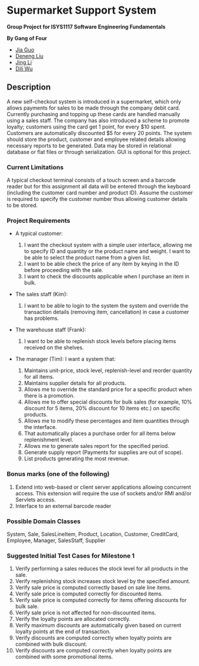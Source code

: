 # Supermarket Support System
__Group Project for ISYS1117 Software Engineering Fundamentals__

__By Gang of Four__
- [Jia Guo](https://github.com/carolJiaguo)
- [Deneng Liu](https://github.com/DenengLiu)
- [Jing Li](https://github.com/jing928)
- [Dili Wu](https://github.com/jamiewur)

## Description
A new self-checkout system is introduced in a supermarket, which only allows payments for sales to be made through the company debit card. Currently purchasing and topping up these cards are handled manually using a sales staff. The company has also introduced a scheme to promote loyalty; customers using the card get 1 point, for every $10 spent. Customers are automatically discounted $5 for every 20 points. The system should store the product, customer and employee related details allowing necessary reports to be generated. Data may be stored in relational database or flat files or through serialization. GUI is optional for this project.

### Current Limitations
A typical checkout terminal consists of a touch screen and a barcode reader but for this assignment all data will be entered through the keyboard (including the customer card number and product ID). Assume the customer is required to specify the customer number thus allowing customer details to be stored.

### Project Requirements
- A typical customer:
  1. I want the checkout system with a simple user interface, allowing me to specify ID and quantity or the product name and weight. I want to be able to select the product name from a given list.
  1. I want to be able check the price of any item by keying in the ID before proceeding with the sale.
  1. I want to check the discounts applicable when I purchase an item in bulk.

- The sales staff (Kim):
  1. I want to be able to login to the system the system and override the transaction details (removing item, cancellation) in case a customer has problems.

- The warehouse staff (Frank):
  1. I want to be able to replenish stock levels before placing items received on the shelves.
 
- The manager (Tim): I want a system that:
  1. Maintains unit-price, stock level, replenish-level and reorder quantity for all items.
  1. Maintains supplier details for all products.
  1. Allows me to override the standard price for a specific product when there is a
promotion.
  1. Allows me to offer special discounts for bulk sales (for example, 10% discount for 5
items, 20% discount for 10 items etc.) on specific products.
  1. Allows me to modify these percentages and item quantities through the interface.
  1. That automatically places a purchase order for all items below replenishment level.
  1. Allows me to generate sales report for the specified period.
  1. Generate supply report (Payments for supplies are out of scope).
  1. List products generating the most revenue.

### Bonus marks (one of the following)
1. Extend into web-based or client server applications allowing concurrent access. This extension will require the use of sockets and/or RMI and/or Servlets access.
1. Interface to an external barcode reader

### Possible Domain Classes
System, Sale, SalesLineItem, Product, Location, Customer, CreditCard, Employee, Manager, SalesStaff, Supplier

### Suggested Initial Test Cases for Milestone 1
1. Verify performing a sales reduces the stock level for all products in the sale.
1. Verify replenishing stock increases stock level by the specified amount.
1. Verify sale price is computed correctly based on sale line items.
1. Verify sale price is computed correctly for discounted items.
1. Verify sale price is computed correctly for items offering discounts for bulk sale.
1. Verify sale price is not affected for non-discounted items.
1. Verify the loyalty points are allocated correctly.
1. Verify maximum discounts are automatically given based on current loyalty points at the end of transaction.
1. Verify discounts are computed correctly when loyalty points are combined with bulk discount.
1. Verify discounts are computed correctly when loyalty points are combined with some promotional items.
